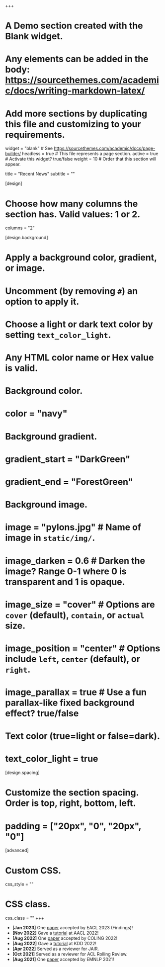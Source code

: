 +++
# A Demo section created with the Blank widget.
# Any elements can be added in the body: https://sourcethemes.com/academic/docs/writing-markdown-latex/
# Add more sections by duplicating this file and customizing to your requirements.

widget = "blank"  # See https://sourcethemes.com/academic/docs/page-builder/
headless = true  # This file represents a page section.
active = true  # Activate this widget? true/false
weight = 10  # Order that this section will appear.

title = "Recent News"
subtitle = ""

[design]
  # Choose how many columns the section has. Valid values: 1 or 2.
  columns = "2"

[design.background]
  # Apply a background color, gradient, or image.
  #   Uncomment (by removing `#`) an option to apply it.
  #   Choose a light or dark text color by setting `text_color_light`.
  #   Any HTML color name or Hex value is valid.

  # Background color.
  # color = "navy"
  
  # Background gradient.
  # gradient_start = "DarkGreen"
  # gradient_end = "ForestGreen"
  
  # Background image.
  # image = "pylons.jpg"  # Name of image in `static/img/`.
  # image_darken = 0.6  # Darken the image? Range 0-1 where 0 is transparent and 1 is opaque.
  # image_size = "cover"  #  Options are `cover` (default), `contain`, or `actual` size.
  # image_position = "center"  # Options include `left`, `center` (default), or `right`.
  # image_parallax = true  # Use a fun parallax-like fixed background effect? true/false
  
  # Text color (true=light or false=dark).
  # text_color_light = true

[design.spacing]
  # Customize the section spacing. Order is top, right, bottom, left.
  # padding = ["20px", "0", "20px", "0"]

[advanced]
 # Custom CSS.
 css_style = ""
 
 # CSS class.
 css_class = ""
+++
- __[Jan 2023]__ One [paper](https://arxiv.org/abs/2301.10483) accepted by EACL 2023 (Findings)!
- __[Nov 2022]__ Gave a [tutorial](https://www.aacl2022.org/Program/tutorials#h.b34topiurv0z) at AACL 2022!
- __[Aug 2022]__ One [paper](https://aclanthology.org/2022.coling-1.86/) accepted by COLING 2022!
- __[Aug 2022]__ Gave a [tutorial](https://khuangaf.github.io/kdd-tutorial-2022/) at KDD 2022!
- __[Apr 2022]__ Served as a reviewer for JAIR.
- __[Oct 2021]__ Served as a reviewer for ACL Rolling Review.
- __[Aug 2021]__ One [paper](https://arxiv.org/abs/2109.04901) accepted by EMNLP 2021!
